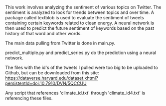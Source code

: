 This work involves analyzing the sentiment of various topics on Twitter. The sentiment is analyzed to look for trends between topics and over time. A package called textblob is used to evaluate the sentiment of tweets containing certain keywords related to clean energy. A neural network is then used to predict the future sentiment of keywords based on the past history of that word and other words.

The main data pulling from Twitter is done in main.py.

predict_multiple.py and predict_series.py do the prediction using a neural network.

The files with the id's of the tweets I pulled were too big to be uploaded to Github, but can be downloaded
from this site: https://dataverse.harvard.edu/dataset.xhtml?persistentId=doi:10.7910/DVN/5QCCUU

Any script that references 'climate_id.txt' through 'climate_id4.txt' is referencing these files.

